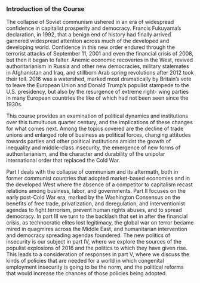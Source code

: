 ### Introduction of the Course
The collapse of Soviet communism ushered in an era of widespread confidence in capitalist prosperity and democracy. Francis Fukuyama’s declaration, in 1992, that a benign end of history had finally arrived garnered widespread attention across much of the developed and developing world. Confidence in this new order endured through the terrorist attacks of September 11, 2001 and even the financial crisis of 2008, but then it began to falter. Anemic economic recoveries in the West, revived authoritarianism in Russia and other new democracies, military stalemates in Afghanistan and Iraq, and stillborn Arab spring revolutions after 2012 took their toll. 2016 was a watershed, marked most dramatically by Britain’s vote to leave the European Union and Donald Trump’s populist stampede to the U.S. presidency, but also by the resurgence of extreme right- wing parties in many European countries the like of which had not been seen since the 1930s.

This course provides an examination of political dynamics and institutions over this tumultuous quarter century, and the implications of these changes for what comes next. Among the topics covered are the decline of trade unions and enlarged role of business as political forces, changing attitudes towards parties and other political institutions amidst the growth of inequality and middle-class insecurity, the emergence of new forms of authoritarianism, and the character and durability of the unipolar international order that replaced the Cold War.

Part I deals with the collapse of communism and its aftermath, both in former communist countries that adopted market-based economies and in the developed West where the absence of a competitor to capitalism recast relations among business, labor, and governments. Part II focuses on the early post-Cold War era, marked by the Washington Consensus on the benefits of free trade, privatization, and deregulation, and interventionist agendas to fight terrorism, prevent human rights abuses, and to spread democracy. In part III we turn to the backlash that set in after the financial crisis, as technocratic elites lost legitimacy, the global war on terror became mired in quagmires across the Middle East, and humanitarian intervention and democracy spreading agendas foundered. The new politics of insecurity is our subject in part IV, where we explore the sources of the populist explosions of 2016 and the politics to which they have given rise. This leads to a consideration of responses in part V, where we discuss the kinds of policies that are needed for a world in which congenital employment insecurity is going to be the norm, and the political reforms that would increase the chances of those policies being adopted.